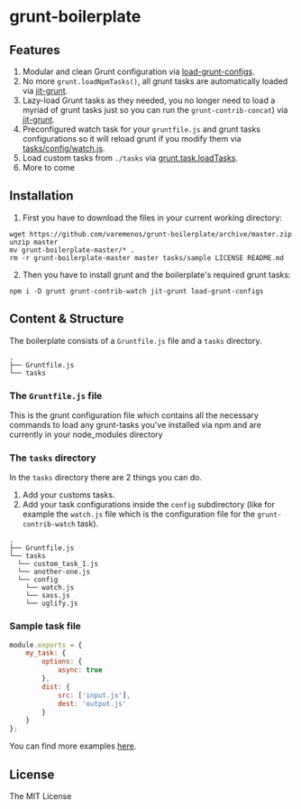 # grunt-boilerplate

## Features

1. Modular and clean Grunt configuration via [load-grunt-configs](https://github.com/creynders/load-grunt-configs/).
2. No more `grunt.loadNpmTasks()`, all grunt tasks are automatically loaded via [jit-grunt](https://github.com/shootaroo/jit-grunt).
3. Lazy-load Grunt tasks as they needed, you no longer need to load a myriad of grunt tasks just so you can run the `grunt-contrib-concat`) via [jit-grunt](https://github.com/shootaroo/jit-grunt).
4. Preconfigured watch task for your `gruntfile.js` and grunt tasks configurations so it will reload grunt if you modify them via [tasks/config/watch.js](https://github.com/varemenos/grunt-boilerplate/blob/master/tasks/config/watch.js#L2-L10).
5. Load custom tasks from `./tasks` via [grunt.task.loadTasks](https://github.com/varemenos/grunt-boilerplate/blob/master/Gruntfile.js#L16).
6. More to come

## Installation

1. First you have to download the files in your current working directory:

```shell
wget https://github.com/varemenos/grunt-boilerplate/archive/master.zip
unzip master
mv grunt-boilerplate-master/* .
rm -r grunt-boilerplate-master master tasks/sample LICENSE README.md
```

2. Then you have to install grunt and the boilerplate's required grunt tasks:

```shell
npm i -D grunt grunt-contrib-watch jit-grunt load-grunt-configs
```

## Content & Structure

The boilerplate consists of a `Gruntfile.js` file and a `tasks` directory.

```
.
├── Gruntfile.js
└── tasks
```

### The `Gruntfile.js` file

This is the grunt configuration file which contains all the necessary commands to load any grunt-tasks you've installed via npm and are currently in your node_modules directory

### The `tasks` directory

In the `tasks` directory there are 2 things you can do.

1. Add your customs tasks.
2. Add your task configurations inside the `config` subdirectory (like for example the `watch.js` file which is the configuration file for the `grunt-contrib-watch` task).

```
.
├── Gruntfile.js
└── tasks
  └── custom_task_1.js
  └── another-one.js
  └── config
    └── watch.js
    └── sass.js
    └── uglify.js
```

### Sample task file

```js
module.exports = {
    my_task: {
        options: {
            async: true
        },
        dist: {
            src: ['input.js'],
            dest: 'output.js'
        }
    }
};
```

You can find more examples [here](https://github.com/varemenos/grunt-boilerplate/tree/master/tasks/sample).

## License

The MIT License
